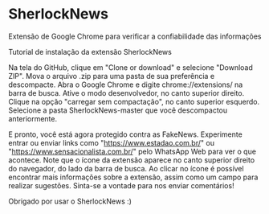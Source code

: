 # SherlockNews

Extensão de Google Chrome para verificar a confiabilidade das informações

Tutorial de instalação da extensão SherlockNews

Na tela do GitHub, clique em "Clone or download" e selecione "Download ZIP". Mova o arquivo .zip para uma pasta de sua preferência e descompacte. Abra o Google Chrome e digite chrome://extensions/ na barra de busca. Ative o modo desenvolvedor, no canto superior direito. Clique na opção "carregar sem compactação", no canto superior esquerdo. Selecione a pasta SherlockNews-master que você descompactou anteriormente.

E pronto, você está agora protegido contra as FakeNews. Experimente entrar ou enviar links como "https://www.estadao.com.br/" ou "https://www.sensacionalista.com.br/" pelo WhatsApp Web para ver o que acontece. Note que o ícone da extensão aparece no canto superior direito do navegador, do lado da barra de busca. Ao clicar no ícone é possível encontrar mais informações sobre a extensão, assim como um campo para realizar sugestões. Sinta-se a vontade para nos enviar comentários!

Obrigado por usar o SherlockNews :)
